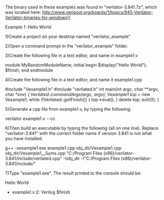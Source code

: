 The binary used in these examples was
found in "verilator-3.841.7z", which was located here:
http://www.veripool.org/boards/1/topics/945-Verilator-Verilator-binaries-for-windows]]


Example 1:  Hello World


1)Create a project on your desktop named "verilator_example"

2)Open a command prompt in the "verilator_example" folder.

3)Create the following file in a text editor, and name in example1.v

   module MyRandomModuleName;
         initial begin $display("Hello World"); $finish; end
   endmodule


4)Create the following file in a text editor, and name it example1.cpp


   #include "Vexample1.h"
   #include "verilated.h"
   int main(int argc, char **argv, char **env) {
       Verilated::commandArgs(argc, argv);
       Vexample1* top = new Vexample1;
       while (!Verilated::gotFinish()) { top->eval(); }
       delete top;
       exit(0);
   }

5)Generate a cpp file from example1.v, by typing the following:

   verilator example1.v --cc


6)Then build an executable by typing the following (all on one line).  Replace
  "verilator-3.841" with the correct folder name if version 3.841 is not what
   you have installed.

   g++ -oexample1.exe example1.cpp obj_dir/Vexample1.cpp obj_dir/Vexample1__Syms.cpp "C:/Program Files (x86)/verilator-3.841/include/verilated.cpp" -Iobj_dir  -I"C:/Program Files (x86)/verilator-3.841/include/" 


7)Type "example1.exe".  The result printed to the console should be:

   Hello World
   - example1.v:2: Verilog $finish

